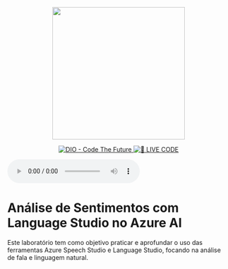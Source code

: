 <p align="center">
<img 
    src="./Images/LogoGot.png"
    width="300"
/>
</p>

<p align="center">
<a href="https://dio.me/">
    <img 
        src="https://img.shields.io/badge/DIO-Code_The_Future-28DA77?logo=youtube" 
        alt="DIO - Code The Future">
</a>
<a href="https://dio.me/">
<img 
    src="https://img.shields.io/badge/🔴_LIVE_CODE-FF5E72" 
    alt="🔴 LIVE CODE">
</a>
</p>
<audio controls>
<source src="output/podcast-editado.mp3" type="audio/mpeg">
</audio>



# Análise de Sentimentos com Language Studio no Azure AI
Este laboratório tem como objetivo praticar e aprofundar o uso das ferramentas Azure Speech Studio e Language Studio, focando na análise de fala e linguagem natural.
